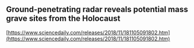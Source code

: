 ## Ground-penetrating radar reveals potential mass grave sites from the Holocaust
  
  [https://www.sciencedaily.com/releases/2018/11/181105091802.htm](https://www.sciencedaily.com/releases/2018/11/181105091802.htm)